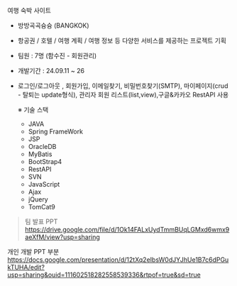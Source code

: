 여행 숙박 사이트 
- 방방곡곡슝슝 (BANGKOK)
- 항공권 / 호텔 / 여행 계획 / 여행 정보 등 다양한 서비스를 제공하는 프로젝트 기획
- 팀원 : 7명 (함수진 - 회원관리)
- 개발기간 : 24.09.11 ~ 26 
- 로그인/로그아웃 , 회원가입, 이메일찾기, 비밀번호찾기(SMTP), 마이페이지(crud - 탈퇴는 update형식), 관리자 회원 리스트(list,view),구글&카카오 RestAPI 사용

  ※ 기술 스택
  - JAVA
  - Spring FrameWork
  - JSP
  - OracleDB
  - MyBatis
  - BootStrap4
  - RestAPI
  - SVN
  - JavaScript
  - Ajax
  - jQuery
  - TomCat9
 
>   팀 발표 PPT
https://drive.google.com/file/d/1Ok14FALxUydTmmBUqLGMxd6wmx9aeXfM/view?usp=sharing

개인 개발 PPT 부분
https://docs.google.com/presentation/d/12tXq2eIbsW0dJYJhUe1B7c6dPGukTUHA/edit?usp=sharing&ouid=111602518282558539336&rtpof=true&sd=true
